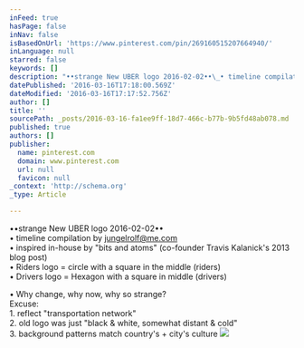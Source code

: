 ```yaml
---
inFeed: true
hasPage: false
inNav: false
isBasedOnUrl: 'https://www.pinterest.com/pin/269160515207664940/'
inLanguage: null
starred: false
keywords: []
description: "••strange New UBER logo 2016-02-02••\_• timeline compilation by jungelrolf@me.com • inspired in-house by \"bits and atoms\" (co-founder Travis Kalanick's 2013 blog post) • Riders logo = circle with a square in the middle (riders) • Drivers logo = Hexagon with a square in middle (drivers)\_"
datePublished: '2016-03-16T17:18:00.569Z'
dateModified: '2016-03-16T17:17:52.756Z'
author: []
title: ''
sourcePath: _posts/2016-03-16-fa1ee9ff-18d7-466c-b77b-9b5fd48ab078.md
published: true
authors: []
publisher:
  name: pinterest.com
  domain: www.pinterest.com
  url: null
  favicon: null
_context: 'http://schema.org'
_type: Article

---
```

••strange New UBER logo 2016-02-02••   
• timeline compilation by jungelrolf@me.com   
• inspired in-house by "bits and atoms" (co-founder Travis Kalanick's 2013 blog post)   
• Riders logo = circle with a square in the middle (riders)   
• Drivers logo = Hexagon with a square in middle (drivers) 

• Why change, why now, why so strange?   
Excuse:   
1\. reflect "transportation network"   
2\. old logo was just "black & white, somewhat distant & cold"   
3\. background patterns match country's + city's culture
![](https://s-media-cache-ak0.pinimg.com/564x/a8/38/89/a838896f50c4b71b8ed872e212efcc4c.jpg)